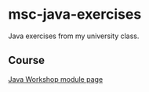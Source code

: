 # msc-java-exercises
Java exercises from my university class.

## Course
[Java Workshop module page](http://www.cs.bham.ac.uk/internal/courses/java/msc/)
